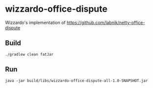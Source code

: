 # wizzardo-office-dispute
Wizzardo's implementation of https://github.com/labnik/netty-office-dispute 

## Build
```
./gradlew clean fatJar
```

## Run
```
java -jar build/libs/wizzardo-office-dispute-all-1.0-SNAPSHOT.jar
```
